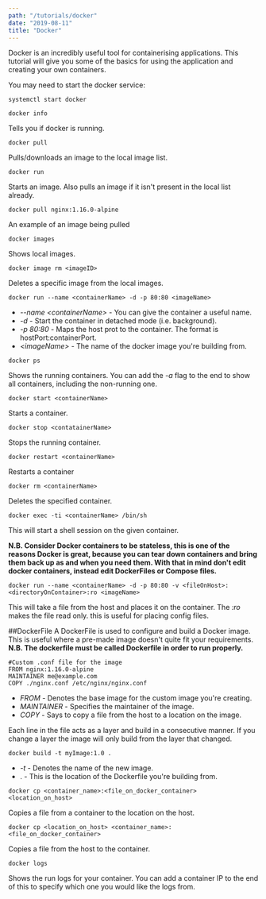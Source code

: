 ```yaml
---
path: "/tutorials/docker"
date: "2019-08-11"
title: "Docker"
---
```


Docker is an incredibly useful tool for containerising applications. This tutorial will give you some of the basics for using the application and creating your own containers.

You may need to start the docker service:

```
systemctl start docker
```

```
docker info
```
Tells you if docker is running.

```
docker pull
```
Pulls/downloads an image to the local image list.
```
docker run
```
Starts an image. Also  pulls an image if it isn't present in the local list already.
```
docker pull nginx:1.16.0-alpine
```
An example of an image being pulled
```
docker images
```
Shows local images.
```
docker image rm <imageID>
```
Deletes a specific image from the local images.
```
docker run --name <containerName> -d -p 80:80 <imageName>
```
* *--name \<containerName>* - You can give the container a useful name.
* *-d* - Start the container in detached mode (i.e. background).
* *-p 80:80* - Maps the host prot to the container. The format is hostPort:containerPort.
* *\<imageName>* - The name of the docker image you're building from.

```
docker ps
```
Shows the running containers. You can add the *-a* flag to the end to show all containers, including the non-running one.
```
docker start <containerName>
```
Starts a container.
```
docker stop <contatainerName>
``` 
Stops the running container.
```
docker restart <containerName>
```
Restarts a container
```
docker rm <containerName>
```
Deletes the specified container.
```
docker exec -ti <containerName> /bin/sh
```
This will start a shell session on the given container.

**N.B. Consider Docker containers to be stateless, this is one of the reasons Docker is great, because you can tear down containers and bring them back up as and when you need them. With that in mind don't edit docker containers, instead edit DockerFiles or Compose files.**

```
docker run --name <containerName> -d -p 80:80 -v <fileOnHost>:<directoryOnContainer>:ro <imageName>
```
This will take a file from the host and places it on the container. The *:ro* makes the file read only. this is useful for placing config files.

##DockerFile
A DockerFile is used to configure and build a Docker image. This is useful where a pre-made image doesn't quite fit your requirements.
**N.B. The dockerfile must be called Dockerfile in order to run properly.**

```docker
#Custom .conf file for the image
FROM nginx:1.16.0-alpine
MAINTAINER me@example.com
COPY ./nginx.conf /etc/nginx/nginx.conf
```
* *FROM* - Denotes the base image for the custom image you're creating.
* *MAINTAINER* - Specifies the maintainer of the image.
* *COPY* - Says to copy a file from the host to a location on the image.

Each line in the file acts as a layer and build in a consecutive manner. If you change a layer the image will only build from the layer that changed.

```
docker build -t myImage:1.0 .
```
* *-t* - Denotes the name of the new image.
* . - This is the location of the Dockerfile you're building from.

```
docker cp <container_name>:<file_on_docker_container> <location_on_host>
```
Copies a file from a container to the location on the host.
```
docker cp <location_on_host> <container_name>:<file_on_docker_container>
```
Copies a file from the host to the container.
```
docker logs
```
Shows the run logs for your container. You can add a container IP to the end of this to specify which one you would like the logs from.

